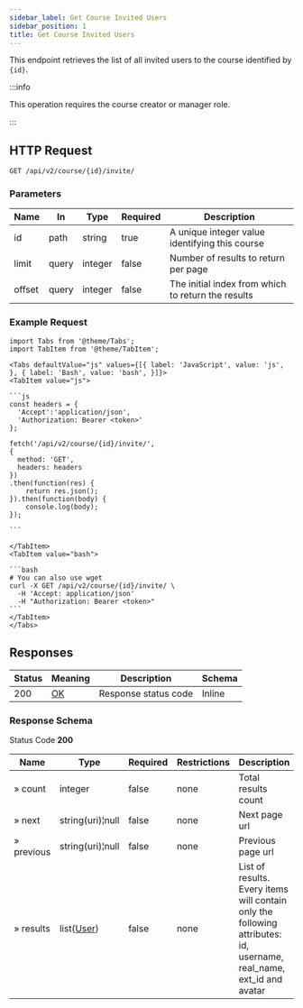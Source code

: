 ```yaml
---
sidebar_label: Get Course Invited Users
sidebar_position: 1
title: Get Course Invited Users
---
```


This endpoint retrieves the list of all invited users to the course identified by `{id}`.

:::info

This operation requires the course creator or manager role.

:::

## HTTP Request

`GET /api/v2/course/{id}/invite/`

### Parameters

| Name   | In    | Type    | Required | Description                                        |
|--------|-------|---------|----------|----------------------------------------------------|
| id     | path  | string  | true     | A unique integer value identifying this course     |
| limit  | query | integer | false    | Number of results to return per page               |
| offset | query | integer | false    | The initial index from which to return the results |

### Example Request

````mdx-code-block
import Tabs from '@theme/Tabs';
import TabItem from '@theme/TabItem';

<Tabs defaultValue="js" values={[{ label: 'JavaScript', value: 'js', }, { label: 'Bash', value: 'bash', }]}>
<TabItem value="js">

```js
const headers = {
  'Accept':'application/json',
  'Authorization: Bearer <token>'
};

fetch('/api/v2/course/{id}/invite/',
{
  method: 'GET',
  headers: headers
})
.then(function(res) {
    return res.json();
}).then(function(body) {
    console.log(body);
});

```

</TabItem>
<TabItem value="bash">

```bash
# You can also use wget
curl -X GET /api/v2/course/{id}/invite/ \
  -H 'Accept: application/json'
  -H "Authorization: Bearer <token>"
```
</TabItem>
</Tabs>
````

## Responses

| Status | Meaning                                                 | Description          | Schema |
|--------|---------------------------------------------------------|----------------------|--------|
| 200    | [OK](https://tools.ietf.org/html/rfc7231#section-6.3.1) | Response status code | Inline |

### Response Schema

Status Code **200**

| Name       | Type                                             | Required | Restrictions | Description                                                                                                         |
|------------|--------------------------------------------------|----------|--------------|---------------------------------------------------------------------------------------------------------------------|
| » count    | integer                                          | false    | none         | Total results count                                                                                                 |
| » next     | string(uri)¦null                                 | false    | none         | Next page url                                                                                                       |
| » previous | string(uri)¦null                                 | false    | none         | Previous page url                                                                                                   |
| » results  | list([User](/docs/apireference/v2/schemas/user)) | false    | none         | List of results. Every items will contain only the following attributes: id, username, real_name, ext_id and avatar |
